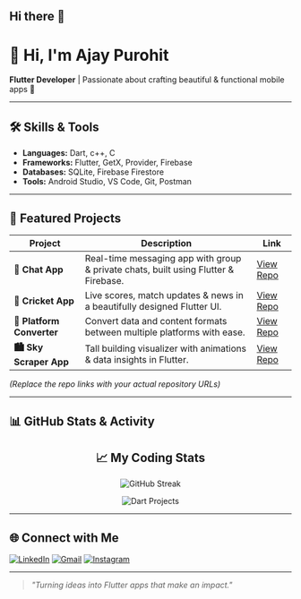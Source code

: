 ## Hi there 👋

# 👋 Hi, I'm Ajay Purohit

**Flutter Developer** | Passionate about crafting beautiful & functional mobile apps 🚀  

---

## 🛠 Skills & Tools
- **Languages:** Dart, c++, C  
- **Frameworks:** Flutter, GetX, Provider, Firebase  
- **Databases:** SQLite, Firebase Firestore  
- **Tools:** Android Studio, VS Code, Git, Postman  

---

## 📌 Featured Projects

| Project | Description | Link |
|---------|-------------|------|
| **💬 Chat App** | Real-time messaging app with group & private chats, built using Flutter & Firebase. | [View Repo](https://github.com/Ajayp007/chat_app) |
| **🏏 Cricket App** | Live scores, match updates & news in a beautifully designed Flutter UI. | [View Repo](https://github.com/Ajayp007/cricket_app) |
| **🔄 Platform Converter** | Convert data and content formats between multiple platforms with ease. | [View Repo](https://github.com/Ajayp007/platform_converter) |
| **🏙️ Sky Scraper App** | Tall building visualizer with animations & data insights in Flutter. | [View Repo](https://github.com/Ajayp007/sky_scraper) |

*(Replace the repo links with your actual repository URLs)*  

---

## 📊 GitHub Stats & Activity

<div align="center">

## 📈 My Coding Stats

![GitHub Streak](https://streak-stats.demolab.com?user=Ajayp007&theme=tokyonight&hide_border=true)  

![Dart Projects](https://img.shields.io/badge/Dart%20Projects-5-blue?logo=dart)
  

</div>

---

## 🌐 Connect with Me

[![LinkedIn](https://img.shields.io/badge/LinkedIn-0077B5?style=for-the-badge&logo=linkedin&logoColor=white)](https://www.linkedin.com/in/ajay-purohit-b50648308/)
[![Gmail](https://img.shields.io/badge/Email-D14836?style=for-the-badge&logo=gmail&logoColor=white)](mailto:ajaypurohit992@gmail.com)
[![Instagram](https://img.shields.io/badge/Instagram-E4405F?style=for-the-badge&logo=instagram&logoColor=white)](https://www.instagram.com/ajay_purohit07/) 

---

> _"Turning ideas into Flutter apps that make an impact."_  
